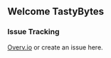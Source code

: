 ## Welcome TastyBytes


### Issue Tracking

[Overv.io](https://overv.io/lilbond/ds-and-algos/) or create an issue here.


